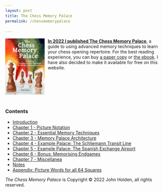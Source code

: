 ```yaml
---
layout: post
title: The Chess Memory Palace
permalink: /chessmemorypalace

---
```


<a href="https://smile.amazon.com/dp/B0BR9DQMVS"><img src="/assets/homepage/ChessCover4.png" height="25%" width="25%" style="margin: 0px 10px 20px 0px; float: left;">
<b>In 2022 I published The Chess Memory Palace</b></a>, a guide to using advanced memory techniques to learn your chess opening repertoire. For the best reading experience, you can buy [a paper copy](https://smile.amazon.com/dp/B0BR9DQMVS) or [the ebook](https://www.etsy.com/listing/1368398070). I have also decided to make it available for free on this website.
<div style="clear: both;"></div>

### Contents
- [Introduction](/chessmemorypalace/introduction)
- [Chapter 1 - Picture Notation](/chessmemorypalace/chapter1)
- [Chapter 2 - Essential Memory Techniques](/chessmemorypalace/chapter2)
- [Chapter 3 - Memory Palace Architecture](/chessmemorypalace/chapter3)
- [Chapter 4 - Example Palace: The Schliemann Transit Line](/chessmemorypalace/chapter4)
- [Chapter 5 - Example Palace: The Spanish Exchange Airport](/chessmemorypalace/chapter5)
- [Chapter 6 - Bonus: Memorising Endgames](/chessmemorypalace/chapter6)
- [Chapter 7 - Miscellanea](/chessmemorypalace/chapter7)
- [Notes](/chessmemorypalace/notes)
- [Appendix: Picture Words for all 64 Squares](/chessmemorypalace/appendix)


*The Chess Memory Palace* is Copyright © 2022 John Holden, all rights reserved. 

